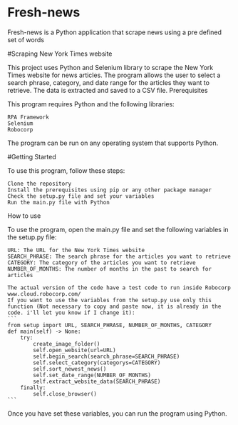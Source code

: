 # Fresh-news
Fresh-news is a Python application that scrape news using a pre defined set of words

#Scraping New York Times website

This project uses Python and Selenium library to scrape the New York Times website for news articles. The program allows the user to select a search phrase, category, and date range for the articles they want to retrieve. The data is extracted and saved to a CSV file.
Prerequisites

This program requires Python and the following libraries:

    RPA Framework
    Selenium
    Robocorp

The program can be run on any operating system that supports Python.

#Getting Started

To use this program, follow these steps:

    Clone the repository
    Install the prerequisites using pip or any other package manager
    Check the setup.py file and set your variables
    Run the main.py file with Python

How to use

To use the program, open the main.py file and set the following variables in the setup.py file:

    URL: The URL for the New York Times website
    SEARCH_PHRASE: The search phrase for the articles you want to retrieve
    CATEGORY: The category of the articles you want to retrieve
    NUMBER_OF_MONTHS: The number of months in the past to search for articles

    The actual version of the code have a test code to run inside Robocorp www.cloud.robocorp.com/
    If you want to use the variables from the setup.py use only this function (Not necessary to copy and paste now, it is already in the code. i'll let you know if I change it):
    ```
    from setup import URL, SEARCH_PHRASE, NUMBER_OF_MONTHS, CATEGORY 
    def main(self) -> None:
        try:
            create_image_folder()
            self.open_website(url=URL)
            self.begin_search(search_phrase=SEARCH_PHRASE)
            self.select_category(categorys=CATEGORY)
            self.sort_newest_news()
            self.set_date_range(NUMBER_OF_MONTHS)
            self.extract_website_data(SEARCH_PHRASE)
        finally:
            self.close_browser()
    ```

Once you have set these variables, you can run the program using Python.